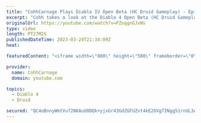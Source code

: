 ```yaml
---
title: "CohhCarnage Plays Diablo IV Open Beta (HC Druid Gameplay) - Episode 2"
excerpt: "Cohh takes a look at the Diablo 4 Open Beta (HC Druid Gameplay) to see what it has to offer. - Watch live at ..."
originalUrl: https://youtube.com/watch?v=PZoqgnGJvWs
type: video
length: PT27M2S
publishedDateTime: 2023-03-24T21:34:09Z
heat: 

featuredContent: "<iframe width=\"800\" height=\"500\" frameborder=\"0\" src=\"https://www.youtube.com/embed/PZoqgnGJvWs\" allow=\"accelerometer; autoplay; encrypted-media; gyroscope; picture-in-picture\" allowfullscreen></iframe>"

provider:
  name: CohhCarnage
  domain: youtube.com

topics:
  - Diablo 4
  - Druid

secured: "QC4oBnnyWmtVuf2NKAuU0DQk+yjxGr43GdZGFUZvt4kE2OVgTINgg51rnUL3Auysa/7vBC6bUtyC4ROw1OqtPX+n2gSTg0Gs4AqMQz+1Ey8gO7ze8ds+4sUpkJXL/hrOAD+MQBsp5ep1D3rHd3YKx/HHhxa5tkreoFtroP0uXFJM5H98WM7U8o8ZjX3yOx2lJXUg0pw86kN/GfrhqpDG0k+Kp783EaJvMBLkeBGDns7gwU7UfTIB99WqjYseKAtSNnUKaY68g5YwPWWI+ifiq5oCCZ+1Mty+9SnR+2zct7Ljkq4OKTtQtBP2gD96WRC9aPP4UPpQWQXRFHjj87i4e6Hlk9uyyq9OIwiGEjmafv9Fh0Uotsrs86KPe4emO7eqHh9LEvXDn8B3y2LRAoPEZzKBYbCxewhWi9BUeD7gpWc=;n8uzy8w7WmQNPsUKUwccQQ=="
---
```


